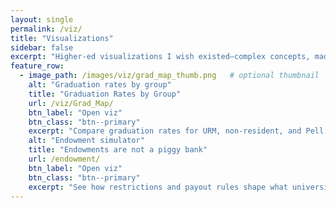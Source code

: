 ```yaml
---
layout: single
permalink: /viz/
title: "Visualizations"
sidebar: false
excerpt: "Higher-ed visualizations I wish existed—complex concepts, made clear and interactive."
feature_row:
  - image_path: /images/viz/grad_map_thumb.png   # optional thumbnail
    alt: "Graduation rates by group"
    title: "Graduation Rates by Group"
    url: /viz/Grad_Map/
    btn_label: "Open viz"
    btn_class: "btn--primary"
    excerpt: "Compare graduation rates for URM, non-resident, and Pell Grant students."
    alt: "Endowment simulator"
    title: "Endowments are not a piggy bank"
    url: /endowment/
    btn_label: "Open viz"
    btn_class: "btn--primary"
    excerpt: "See how restrictions and payout rules shape what universities can spend."
---
```


